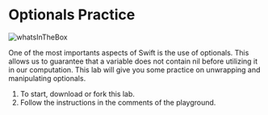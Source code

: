 # Optionals Practice

![whatsInTheBox](http://i.giphy.com/UhUsPe4ZzIISc.gif)

One of the most importants aspects of Swift is the use of optionals. This allows us to guarantee that a variable does not contain nil before utilizing it in our computation. This lab will give you some practice on unwrapping and manipulating optionals.

1. To start, download or fork this lab.
2. Follow the instructions in the comments of the playground.
